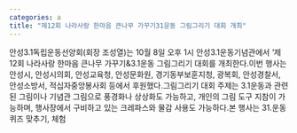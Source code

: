 ```yaml
---
categories: a
title: "제12회 나라사랑 한마음 큰나무 가꾸기31운동 그림그리기 대회 개최"
---
```

안성3.1독립운동선양회(회장 조성열)는 10월 8일 오후 1시 안성3.1운동기념관에서 ‘제12회 나라사랑 한마음 큰나무 가꾸기&3.1운동 그림그리기 대회를 개최한다.이번 행사는 안성시, 안성시의회, 안성교육청, 안성문화원, 경기동부보훈지청, 광복회, 안성경찰서, 안성소방서, 적십자중앙봉사회 등에서 후원했다.그림그리기 대회 주제는 3.1운동과 관련된 그림이나 기념관 그림으로 풍경화나 상상화도 가능하고, 개인의 그림 도구 지참이 가능하며, 행사장에서 구비하고 있는 크레파스와 물감 사용도 가능하다.본 행사는 31.운동 퀴즈 맞추기, 체험